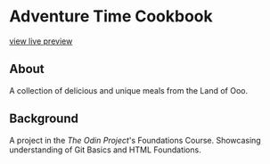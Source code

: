 # Adventure Time Cookbook
[view live preview](https://jamcajulao.github.io/odin-recipes/)

## About
A collection of delicious and unique meals from the Land of Ooo.

## Background
A project in the *The Odin Project*'s Foundations Course. Showcasing understanding of Git Basics and HTML Foundations.  

